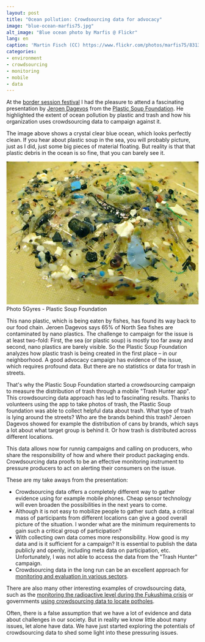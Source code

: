 ```yaml
---
layout: post
title: "Ocean pollution: Crowdsourcing data for advocacy"
image: "blue-ocean-marfis75.jpg"
alt_image: "Blue ocean photo by Marfis @ Flickr"
lang: en
caption: 'Martin Fisch (CC) https://www.flickr.com/photos/marfis75/8313125751/'
categories:
- environment
- crowdsourcing
- monitoring
- mobile
- data
---
```


At the [border session festival](http://www.bordersessions.org/) I had the pleasure to attend a fascinating presentation by [Jeroen Dagevos](https://twitter.com/mrdailyfox) from the [Plastic Soup Foundation](http://www.plasticsoupfoundation.org/). He highlighted the extent of ocean pollution by plastic and trash and how his organization uses crowdsourcing data to campaign against it.

The image above shows a crystal clear blue ocean, which looks perfectly clean. If you hear about plastic soup in the sea, you will probably picture, just as I did, just some big pieces of material floating. But reality is that that plastic debris in the ocean is so fine, that you can barely see it.

<img src="/images/pics/nano-plastic-plastic-soup-foundation.jpg" alt="Plastic Soup Foundation: 5Gyres">
Photo 5Gyres - Plastic Soup Foundation

This nano plastic, which is being eaten by fishes, has found its way back to our food chain. Jeroen Dagevos says 65% of North Sea fishes are contaminated by nano plastics. The challenge to campaign for the issue is at least two-fold: First, the sea (or plastic soup) is mostly too far away and second, nano plastics are barely visible. So the Plastic Soup Foundation analyzes how plastic trash is being created in the first place – in our neighborhood. A good advocacy campaign has evidence of the issue, which requires profound data. But there are no statistics or data for trash in streets.

That's why the Plastic Soup Foundation started a crowdsourcing campaign to measure the distribution of trash through a mobile "Trash Hunter app". This crowdsourcing data approach has led to fascinating results. Thanks to volunteers using the app to take photos of trash, the Plastic Soup foundation was able to collect helpful data about trash. What type of trash is lying around the streets? Who are the brands behind this trash? Jeroen Dagevos showed for example the distribution of cans by brands, which says a lot about what target group is behind it. Or how trash is distributed across different locations.

This data allows now for runnig campaigns and calling on producers, who share the responsibility of how and where their product packaging ends. Crowdsourcing data proofs to be an effective monitoring instrument to pressure producers to act on alerting their consumers on the issue.

These are my take aways from the presentation:

- Crowdsourcing data offers a completely different way to gather evidence using for example mobile phones. Cheap sensor technology will even broaden the possibilities in the next years to come.
- Although it is not easy to mobilize people to gather such data, a critical mass of participants from different locations can give a good overall picture of the situation. I wonder what are the minimum requirements to gain such a critical group of participation?
- With collecting own data comes more responsibility. How good is my data and is it sufficient for a campaign? It is essential to publish the data publicly and openly, including meta data on participation, etc. Unfortunately, I was not able to access the data from the "Trash Hunter" campaign.
- Crowdsourcing data in the long run can be an excellent approach for [monitoring and evaluation in various sectors](https://www.datainnovation.org/2014/07/how-data-and-analytics-can-help-the-developing-world/).

There are also many other interesting examples of crowdsourcing data, such as the [monitoring the radioactive level during the Fukushima crisis](http://www.makery.info/en/2014/11/04/ils-ont-concu-safecast-le-compteur-geiger-diy-pour-fukushima/) or governments [using crowdsourcing data to locate potholes](http://www.wired.com/insights/2014/03/potholes-big-data-crowdsourcing-way-better-government/).

Often, there is a false assumption that we have a lot of evidence and data about challenges in our society. But in reality we know little about many issues,  let alone have data. We have just started exploring the potentials of crowdsourcing data to shed some light into these pressuring issues.
